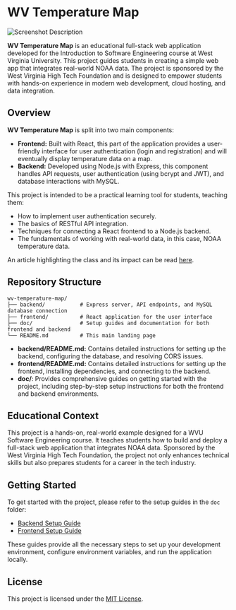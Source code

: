 # WV Temperature Map

![Screenshot Description](./assets/screenshot.png)

**WV Temperature Map** is an educational full-stack web application developed for the Introduction to Software Engineering course at West Virginia University. This project guides students in creating a simple web app that integrates real-world NOAA data. The project is sponsored by the West Virginia High Tech Foundation and is designed to empower students with hands-on experience in modern web development, cloud hosting, and data integration.

## Overview

**WV Temperature Map** is split into two main components:

- **Frontend:** Built with React, this part of the application provides a user-friendly interface for user authentication (login and registration) and will eventually display temperature data on a map.
- **Backend:** Developed using Node.js with Express, this component handles API requests, user authentication (using bcrypt and JWT), and database interactions with MySQL.

This project is intended to be a practical learning tool for students, teaching them:
- How to implement user authentication securely.
- The basics of RESTful API integration.
- Techniques for connecting a React frontend to a Node.js backend.
- The fundamentals of working with real-world data, in this case, NOAA temperature data.

An article highlighting the class and its impact can be read [here](https://media.statler.wvu.edu/news/2025/03/03/cloud-hosting-software-project-empowers-wvu-students-for-hands-on-learning-career-readiness?fbclid=IwY2xjawI_r6BleHRuA2FlbQIxMQABHXWZEl7J5FWvDaYc1QXTufHes-BeCbPfsfS4ZERlsLbnLaoB_Y8GA-YCsA_aem_kavMonip2Uazr9BtaV1xww).

## Repository Structure

```
wv-temperature-map/
├── backend/           # Express server, API endpoints, and MySQL database connection
├── frontend/          # React application for the user interface
├── doc/               # Setup guides and documentation for both frontend and backend
└── README.md          # This main landing page
```

- **backend/README.md:** Contains detailed instructions for setting up the backend, configuring the database, and resolving CORS issues.
- **frontend/README.md:** Contains detailed instructions for setting up the frontend, installing dependencies, and connecting to the backend.
- **doc/**: Provides comprehensive guides on getting started with the project, including step-by-step setup instructions for both the frontend and backend environments.

## Educational Context

This project is a hands-on, real-world example designed for a WVU Software Engineering course. It teaches students how to build and deploy a full-stack web application that integrates NOAA data. Sponsored by the West Virginia High Tech Foundation, the project not only enhances technical skills but also prepares students for a career in the tech industry.

## Getting Started

To get started with the project, please refer to the setup guides in the `doc` folder:
- [Backend Setup Guide](doc/backend_setup.md)
- [Frontend Setup Guide](doc/frontend_setup.md)

These guides provide all the necessary steps to set up your development environment, configure environment variables, and run the application locally.

## License

This project is licensed under the [MIT License](LICENSE).
